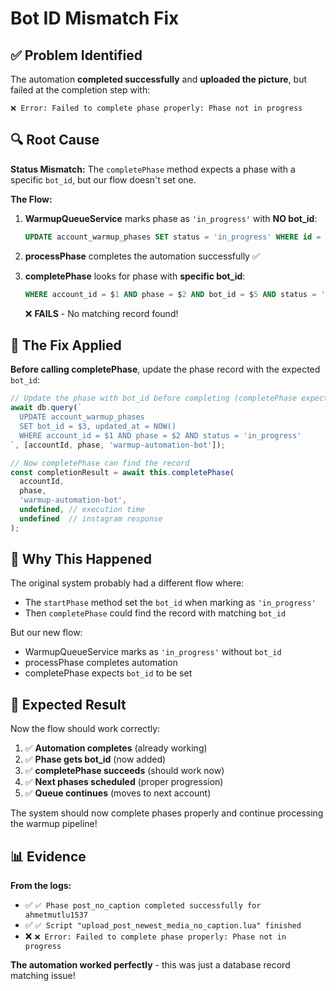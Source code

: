 # Bot ID Mismatch Fix

## ✅ **Problem Identified**

The automation **completed successfully** and **uploaded the picture**, but failed at the completion step with:
```
❌ Error: Failed to complete phase properly: Phase not in progress
```

## 🔍 **Root Cause**

**Status Mismatch:** The `completePhase` method expects a phase with a specific `bot_id`, but our flow doesn't set one.

**The Flow:**
1. **WarmupQueueService** marks phase as `'in_progress'` with **NO bot_id**:
   ```sql
   UPDATE account_warmup_phases SET status = 'in_progress' WHERE id = $1
   ```

2. **processPhase** completes the automation successfully ✅

3. **completePhase** looks for phase with **specific bot_id**:
   ```sql
   WHERE account_id = $1 AND phase = $2 AND bot_id = $5 AND status = 'in_progress'
   ```
   ❌ **FAILS** - No matching record found!

## 🔧 **The Fix Applied**

**Before calling completePhase**, update the phase record with the expected `bot_id`:

```typescript
// Update the phase with bot_id before completing (completePhase expects this)
await db.query(`
  UPDATE account_warmup_phases 
  SET bot_id = $3, updated_at = NOW()
  WHERE account_id = $1 AND phase = $2 AND status = 'in_progress'
`, [accountId, phase, 'warmup-automation-bot']);

// Now completePhase can find the record
const completionResult = await this.completePhase(
  accountId, 
  phase, 
  'warmup-automation-bot',
  undefined, // execution time
  undefined  // instagram response
);
```

## 🎯 **Why This Happened**

The original system probably had a different flow where:
- The `startPhase` method set the `bot_id` when marking as `'in_progress'`
- Then `completePhase` could find the record with matching `bot_id`

But our new flow:
- WarmupQueueService marks as `'in_progress'` without `bot_id`
- processPhase completes automation
- completePhase expects `bot_id` to be set

## 🚀 **Expected Result**

Now the flow should work correctly:
1. ✅ **Automation completes** (already working)
2. ✅ **Phase gets bot_id** (now added)
3. ✅ **completePhase succeeds** (should work now)
4. ✅ **Next phases scheduled** (proper progression)
5. ✅ **Queue continues** (moves to next account)

The system should now complete phases properly and continue processing the warmup pipeline!

## 📊 **Evidence**

**From the logs:**
- ✅ `✅ Phase post_no_caption completed successfully for ahmetmutlu1537`
- ✅ `✅ Script "upload_post_newest_media_no_caption.lua" finished`
- ❌ `❌ Error: Failed to complete phase properly: Phase not in progress`

**The automation worked perfectly** - this was just a database record matching issue!